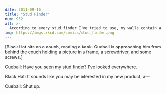 ```yaml
---
date: 2011-09-16
title: "Stud Finder"
num: 952
alt: >-
  According to every stud finder I've tried to use, my walls contain a rapidly shifting network of hundreds and hundreds of studs.
img: https://imgs.xkcd.com/comics/stud_finder.png
---
```

[Black Hat sits on a couch, reading a book. Cueball is approaching him from behind the couch holding a picture in a frame, a screwdriver, and some screws.]

Cueball: Have you seen my stud finder? I've looked everywhere.

Black Hat: It sounds like you may be interested in my new product, a—

Cueball: Shut up.